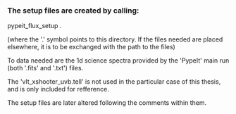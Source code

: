 ### The setup files are created by calling: 

pypeit_flux_setup .

(where the '.' symbol points to this directory. If the files needed are placed elsewhere, it is to be exchanged with the path to the files)

To data needed are the 1d science spectra provided by the 'PypeIt' main run (both '.fits' and '.txt') files.

The 'vlt_xshooter_uvb.tell' is not used in the particular case of this thesis, and is only included for refference. 

The setup files are later altered following the comments within them.
